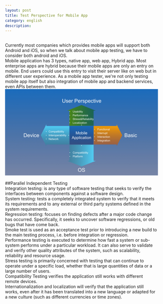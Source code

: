 ```yaml
---
layout: post
title: Test Perspective for Mobile App
category: english
description: 
---
```


<br/>Currently most companies which provides mobile apps will support both Android and iOS, so when we talk about mobile app testing, we have to consider both android and iOS.
<br/>Mobile application has 3 types, native app, web app, Hybrid app. Most enterprise apps are hybrid because their mobile apps are only an entry on mobile. End users could use this entry to visit their server like on web but in different user experience. As a mobile app tester, we're not only testing mobile app itself but also integration of mobile app and backend services, even APIs between them.
<br/>
<img src="images/english/MobileAppTesting005.jpg" alt="test perspective">

##Parallel Independent Testing
<br/>Integration testing: is any type of software testing that seeks to verify the interfaces between components against a software design. 
<br/>System testing: tests a completely integrated system to verify that it meets its requirements and to any external or third party systems defined in the system requirements.
<br/>Regression testing: focuses on finding defects after a major code change has occurred. Specifically, it seeks to uncover software regressions, or old bugs that have come back.
<br/>Smoke test is used as an acceptance test prior to introducing a new build to the main testing process, i.e. before integration or regression.
<br/>Performance testing is executed to determine how fast a system or sub-system performs under a particular workload. It can also serve to validate and verify other quality attributes of the system, such as scalability, reliability and resource usage.
<br/>Stress testing is primarily concerned with testing that can continue to operate under a specific load, whether that is large quantities of data or a large number of users. 
<br/>Compatibility Testing verifies the application still works with different remote devices.
<br/>Internationalization and localization will verify that the application still works, even after it has been translated into a new language or adapted for a new culture (such as different currencies or time zones).


[Angelia]:    http://angeliaw.github.com  "Angelia"
